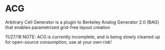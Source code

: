 # ACG
Arbitrary Cell Generator is a plugin to Berkeley Analog Generator 2.0 (BAG) that enables parametrized grid-free layout creation

11/27/18 NOTE: ACG is currently incomplete, and is being slowly cleaned up for open-source consumption, use at your own risk!
